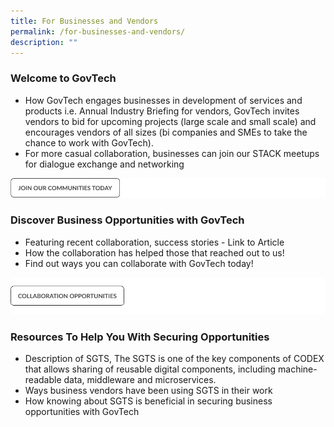 ```yaml
---
title: For Businesses and Vendors
permalink: /for-businesses-and-vendors/
description: ""
---
```

### **Welcome to GovTech**

* How GovTech engages businesses in development of services and products i.e. Annual Industry Briefing for vendors, GovTech invites vendors to bid for upcoming projects (large scale and small scale) and encourages vendors of all sizes (bi companies and SMEs to take the chance to work with GovTech). 
* For more casual collaboration, businesses can join our STACK meetups for dialogue exchange and networking   

![](/images/join%20communities%20cta.png)

### **Discover Business Opportunities with GovTech**

* Featuring recent collaboration, success stories - Link to Article
* How the collaboration has helped those that reached out to us! 
* Find out ways you can collaborate with GovTech today! 


![](/images/collaborate%20cta.png)

### **Resources To Help You With Securing Opportunities**
* Description of SGTS, The SGTS is one of the key components of CODEX that allows sharing of reusable digital components, including machine-readable data, middleware and microservices. 
* Ways business vendors have been using SGTS in their work 
* How knowing about SGTS is beneficial in securing business opportunities with GovTech